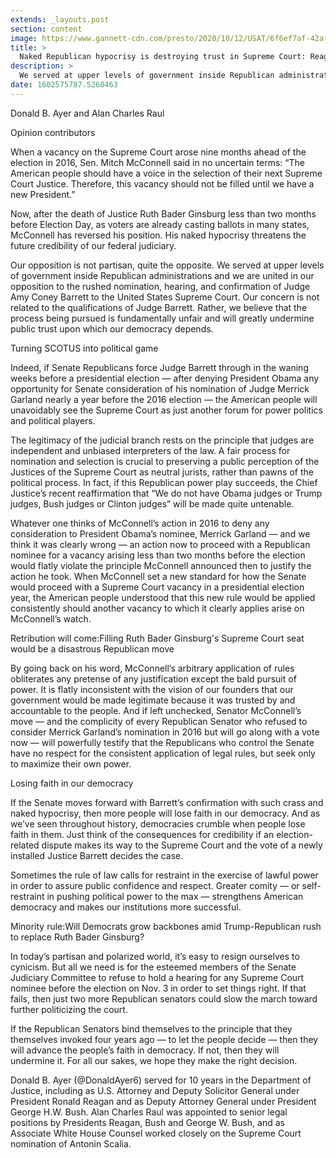 ```yaml
--- 
extends: _layouts.post 
section: content 
image: https://www.gannett-cdn.com/presto/2020/10/12/USAT/6f6ef7af-42af-4dfe-80de-3e443666c427-GTY_1229026440.jpg?crop=5522,3106,x1,y0&width=3200&height=1800&format=pjpg&auto=webp 
title: > 
  Naked Republican hypocrisy is destroying trust in Supreme Court: Reagan, Bush lawyers 
description: > 
  We served at upper levels of government inside Republican administrations and we are united in our opposition to the rushed nomination, hearing, and confirmation of Judge Amy Coney Barrett to the United States Supreme Court.A fair process for nomination and selection is crucial to preserving a public perception of the Justices of the Supreme Court as neutral jurists, rather than pawns of the political process.In fact, if this Republican power play succeeds, the Chief Justice’s recent reaffirmation that “We do not have Obama judges or Trump judges, Bush judges or Clinton judges” will be made quite untenable.Just think of the consequences for credibility if an election-related dispute makes its way to the Supreme Court and the vote of a newly installed Justice Barrett decides the case.Alan Charles Raul was appointed to senior legal positions by Presidents Reagan, Bush and George W. Bush, and as Associate White House Counsel worked closely on the Supreme Court nomination of Antonin Scalia. 
date: 1602575787.5260463 
--- 
```

Donald B. Ayer and Alan Charles Raul

Opinion contributors

When a vacancy on the Supreme Court arose nine months ahead of the election in 2016, Sen. Mitch McConnell said in no uncertain terms: “The American people should have a voice in the selection of their next Supreme Court Justice. Therefore, this vacancy should not be filled until we have a new President.”

Now, after the death of Justice Ruth Bader Ginsburg less than two months before Election Day, as voters are already casting ballots in many states, McConnell has reversed his position. His naked hypocrisy threatens the future credibility of our federal judiciary.

Our opposition is not partisan, quite the opposite. We served at upper levels of government inside Republican administrations and we are united in our opposition to the rushed nomination, hearing, and confirmation of Judge Amy Coney Barrett to the United States Supreme Court. Our concern is not related to the qualifications of Judge Barrett. Rather, we believe that the process being pursued is fundamentally unfair and will greatly undermine public trust upon which our democracy depends.

Turning SCOTUS into political game

Indeed, if Senate Republicans force Judge Barrett through in the waning weeks before a presidential election — after denying President Obama any opportunity for Senate consideration of his nomination of Judge Merrick Garland nearly a year before the 2016 election — the American people will unavoidably see the Supreme Court as just another forum for power politics and political players.

The legitimacy of the judicial branch rests on the principle that judges are independent and unbiased interpreters of the law. A fair process for nomination and selection is crucial to preserving a public perception of the Justices of the Supreme Court as neutral jurists, rather than pawns of the political process. In fact, if this Republican power play succeeds, the Chief Justice’s recent reaffirmation that “We do not have Obama judges or Trump judges, Bush judges or Clinton judges” will be made quite untenable.

Whatever one thinks of McConnell’s action in 2016 to deny any consideration to President Obama’s nominee, Merrick Garland — and we think it was clearly wrong — an action now to proceed with a Republican nominee for a vacancy arising less than two months before the election would flatly violate the principle McConnell announced then to justify the action he took. When McConnell set a new standard for how the Senate would proceed with a Supreme Court vacancy in a presidential election year, the American people understood that this new rule would be applied consistently should another vacancy to which it clearly applies arise on McConnell’s watch.

Retribution will come:Filling Ruth Bader Ginsburg's Supreme Court seat would be a disastrous Republican move

By going back on his word, McConnell’s arbitrary application of rules obliterates any pretense of any justification except the bald pursuit of power. It is flatly inconsistent with the vision of our founders that our government would be made legitimate because it was trusted by and accountable to the people. And if left unchecked, Senator McConnell’s move — and the complicity of every Republican Senator who refused to consider Merrick Garland’s nomination in 2016 but will go along with a vote now — will powerfully testify that the Republicans who control the Senate have no respect for the consistent application of legal rules, but seek only to maximize their own power.

Losing faith in our democracy

If the Senate moves forward with Barrett’s confirmation with such crass and naked hypocrisy, then more people will lose faith in our democracy. And as we’ve seen throughout history, democracies crumble when people lose faith in them. Just think of the consequences for credibility if an election-related dispute makes its way to the Supreme Court and the vote of a newly installed Justice Barrett decides the case.

Sometimes the rule of law calls for restraint in the exercise of lawful power in order to assure public confidence and respect. Greater comity — or self-restraint in pushing political power to the max — strengthens American democracy and makes our institutions more successful.

Minority rule:Will Democrats grow backbones amid Trump-Republican rush to replace Ruth Bader Ginsburg?

In today’s partisan and polarized world, it’s easy to resign ourselves to cynicism. But all we need is for the esteemed members of the Senate Judiciary Committee to refuse to hold a hearing for any Supreme Court nominee before the election on Nov. 3 in order to set things right. If that fails, then just two more Republican senators could slow the march toward further politicizing the court.

If the Republican Senators bind themselves to the principle that they themselves invoked four years ago — to let the people decide — then they will advance the people’s faith in democracy. If not, then they will undermine it. For all our sakes, we hope they make the right decision.

Donald B. Ayer (@DonaldAyer6) served for 10 years in the Department of Justice, including as U.S. Attorney and Deputy Solicitor General under President Ronald Reagan and as Deputy Attorney General under President George H.W. Bush. Alan Charles Raul was appointed to senior legal positions by Presidents Reagan, Bush and George W. Bush, and as Associate White House Counsel worked closely on the Supreme Court nomination of Antonin Scalia.